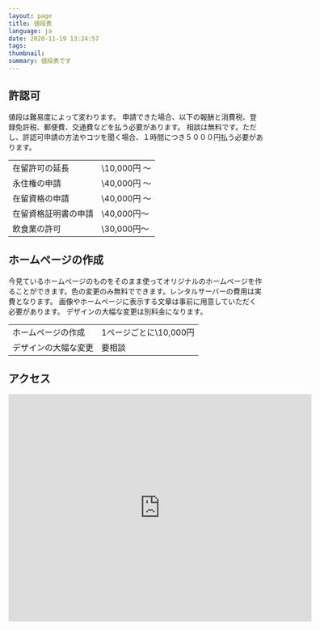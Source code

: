 ```yaml
---
layout: page
title: 値段表
language: ja
date: 2020-11-19 13:24:57
tags:
thumbnail:
summary: 値段表です
---
```

## 許認可

値段は難易度によって変わります。
申請できた場合、以下の報酬と消費税、登録免許税、郵便費、交通費などを払う必要があります。
相談は無料です。ただし、許認可申請の方法やコツを聞く場合、１時間につき５０００円払う必要があります。

|    |    |
| ---- | ---- |
| 在留許可の延長 |  \10,000円 ～ |
| 永住権の申請 |  \40,000円 ～ |
| 在留資格の申請 |  \40,000円 ～ |
| 在留資格証明書の申請 |  \40,000円～  |
| 飲食業の許可 | \30,000円～ |

## ホームページの作成

今見ているホームページのものをそのまま使ってオリジナルのホームページを作ることができます。色の変更のみ無料でできます。レンタルサーバーの費用は実費となります。
画像やホームページに表示する文章は事前に用意していただく必要があります。
デザインの大幅な変更は別料金になります。

|    |    |
| ---- | ---- |
| ホームページの作成 |  1ページごとに\10,000円  |
| デザインの大幅な変更 | 要相談 |

## アクセス
<iframe src="https://www.google.com/maps/embed?pb=!1m18!1m12!1m3!1d3239.0648183045996!2d139.79760191526!3d35.724624380184196!2m3!1f0!2f0!3f0!3m2!1i1024!2i768!4f13.1!3m3!1m2!1s0x60188eeef5223ba1%3A0x55c97367f17381df!2z44CSMTExLTAwMjUg5p2x5Lqs6YO95Y-w5p2x5Yy65p2x5rWF6I2J77yS5LiB55uu77yS77yU4oiS77yR77yXIOOBteOBmOOCs-ODvOODnQ!5e0!3m2!1sja!2sjp!4v1548125976549" width="600" height="450" frameborder="0" style="border:0" allowfullscreen="" ></iframe>
